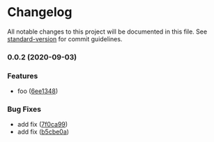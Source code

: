# Changelog

All notable changes to this project will be documented in this file. See [standard-version](https://github.com/conventional-changelog/standard-version) for commit guidelines.

### 0.0.2 (2020-09-03)


### Features

* foo ([6ee1348](https://github.com/vorillaz/demo-ci-cd/commit/6ee134854290b4ff4a9ff5023478bef6886f9474))


### Bug Fixes

* add fix ([7f0ca99](https://github.com/vorillaz/demo-ci-cd/commit/7f0ca99342d51887c29d23b88b2528e49251a2ae))
* add fix ([b5cbe0a](https://github.com/vorillaz/demo-ci-cd/commit/b5cbe0a3ba498076518a1c6c2ec18247ec22513b))
